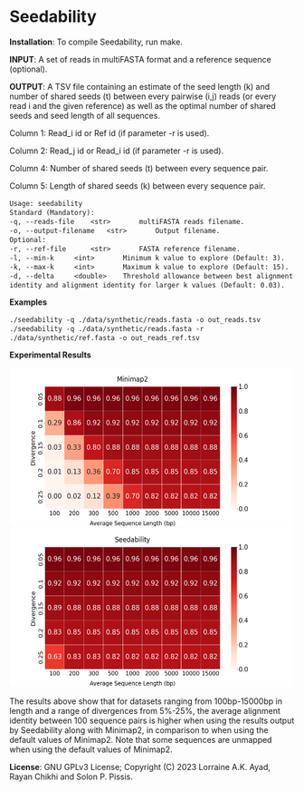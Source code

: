 Seedability
===

<b>Installation</b>: To compile Seedability, run make.

<b>INPUT</b>: A set of reads in multiFASTA format and a reference sequence (optional).

<b>OUTPUT</b>: A TSV file containing an estimate of the seed length (k) and number of shared seeds (t) between every pairwise (i,j) reads (or every read i and the given reference) as well as the optimal number of shared seeds and seed length of all sequences.


Column 1: Read_i id or Ref id (if parameter -r is used).

Column 2: Read_j id or Read_i id (if parameter -r is used).

Column 4: Number of shared seeds (t) between every sequence pair.

Column 5: Length of shared seeds (k) between every sequence pair.

```
Usage: seedability
Standard (Mandatory):
-q, --reads-file	<str>		multiFASTA reads filename. 
-o, --output-filename	<str>		Output filename.
Optional:
-r, --ref-file		<str>		FASTA reference filename.
-l, --min-k		<int>		Minimum k value to explore (Default: 3).
-k, --max-k		<int>		Maximum k value to explore (Default: 15).
-d, --delta		<double>	Threshold allowance between best alignment identity and alignment identity for larger k values (Default: 0.03).

```

<b>Examples</b>
```
./seedability -q ./data/synthetic/reads.fasta -o out_reads.tsv
./seedability -q ./data/synthetic/reads.fasta -r ./data/synthetic/ref.fasta -o out_reads_ref.tsv
```
<b>Experimental Results</b>

<p float="left">
<img src="https://github.com/lorrainea/Seedability/blob/main/data/synthetic/map-ont_minimap2.png" width="500" height="280" />
<img src="https://github.com/lorrainea/Seedability/blob/main/data/synthetic/map-ont_seedability.png" width="500" height="280" />
</p>

The results above show that for datasets ranging from 100bp-15000bp in length and a range of divergences from 5%-25%, the average alignment identity between 100 sequence pairs is higher when using the results output by Seedability along with Minimap2, in comparison to when using the default values of Minimap2. Note that some sequences are unmapped when using the default values of Minimap2.

<b>License</b>: GNU GPLv3 License; Copyright (C) 2023 Lorraine A.K. Ayad, Rayan Chikhi and Solon P. Pissis.
